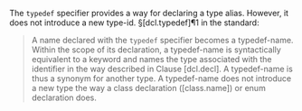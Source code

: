 The `typedef` specifier provides a way for declaring a type alias. However, it does not introduce a new type-id. §[dcl.typedef]¶1 in the standard:

> A name declared with the `typedef` specifier becomes a typedef-name. Within the scope of its declaration, a typedef-name is syntactically equivalent to a keyword and names the type associated with the identifier in the way described in Clause [dcl.decl]. A typedef-name is thus a synonym for another type. A typedef-name does not introduce a new type the way a class declaration ([class.name]) or enum declaration does.